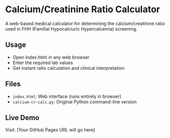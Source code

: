 # Calcium/Creatinine Ratio Calculator

A web-based medical calculator for determining the calcium/creatinine ratio used in FHH (Familial Hypocalciuric Hypercalcemia) screening.

## Usage
- Open index.html in any web browser
- Enter the required lab values
- Get instant ratio calculation and clinical interpretation

## Files
- `index.html`: Web interface (runs entirely in browser)  
- `calcium-cr-calc.py`: Original Python command-line version

## Live Demo
Visit: [Your GitHub Pages URL will go here]
